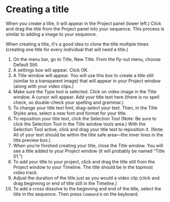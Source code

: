 # Creating a title

When you create a title, it will appear in the Project panel (lower left.) Click and drag the title from the Project panel into your sequence. This process is similar to adding a image to your sequence.

When creating a title, it's a good idea to clone the title multiple times (creating one title for every individual that will need a title.) 

1. On the menu bar, go to Title, New Title. From the fly-out menu, choose Default Still.
2. A settings box will appear. Click OK.
3. A Title window will appear. You will use this box to create a title still \(similar to a transparent image\) that will appear in your Project window \(along with your video clips.\)
4. Make sure the Type tool is selected. Click on video image in the Title window. A cursor will appear. Add your title text here \(there is no spell check, so double-check your spelling and grammar.\)
5. To change your title text font, drag-select your text. Then, in the Title Styles area, select a new font and format for your title.
6. To reposition your title text, click the Selection Tool \(Note: Be sure to click the Selection Tool in the Title window tools area.\) With the Selection Tool active, click and drag your title text to reposition it. \(Note: All of your text should be within the title safe area—the inner lines in the title preview box.\)
7. When you’re finished creating your title, close the Title window. You will see a title added to your Project window \(it will probably be named “Title 01.”\)
8. To add your title to your project, click and drag the title still from the Project window to your Timeline. The title should be in the topmost video track.
9. Adjust the duration of the title just as you would a video clip \(click and drag beginning or end of title still in the Timeline.\)
10. To add a cross dissolve to the beginning and end of the title, select the title in the sequence. Then press `Command` `D` on the keyboard.


